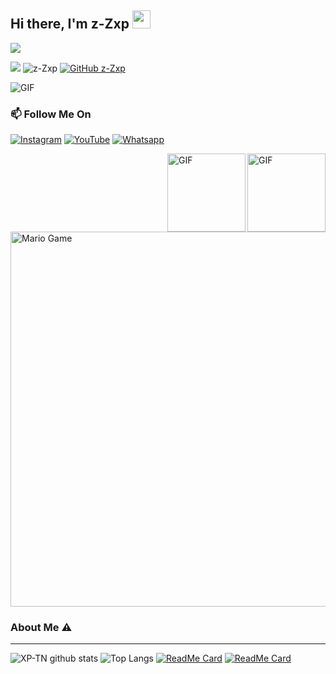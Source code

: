 ## Hi there, I'm z-Zxp <img src="https://github.com/TheDudeThatCode/TheDudeThatCode/blob/master/Assets/Hi.gif" width="29px">
<p>
  <a href="https://count.getloli.com/"><img src="https://count.getloli.com/get/@Agungx?theme=gelbooru-h"></a>
</p>

![](https://visitor-badge.glitch.me/badge?page_id=z-Zxp)
![z-Zxp](https://komarev.com/ghpvc/?username=z-Zxp&label=Views&color=blue&style=plastic)
[![GitHub z-Zxp](https://img.shields.io/github/followers/z-Zxp?label=follow&style=social)](https://github.com/z-Zxp)

<img align="center" fit="fill" alt="GIF" src="https://media.giphy.com/media/836HiJc7pgzy8iNXCn/giphy.gif" />

### 📫 Follow Me On
<a href="https://www.instagram.com/_Zxagung" target="_blank"><img src="https://img.shields.io/badge/Instagram-%23E4405F.svg?&style=flat-square&logo=instagram&logoColor=white" alt="Instagram"></a>
<a href="https://youtube.com/channel/UCMiQsqzWvj-zKxNlFlG_Wow" target="_blank"><img src="https://img.shields.io/badge/YouTube-%231877F2.svg?&style=flat-square&logo=YouTube&logoColor=white" alt="YouTube"></a>
<a href="https://wa.me/11111111111" target="_blank"><img src="https://img.shields.io/badge/Whatsapp-%808080.svg?&style=flat-square&logo=Whatsapp&logoColor=white" alt="Whatsapp"></a>

<img align="right" alt="GIF" height="125px" src="https://i.giphy.com/media/LMt9638dO8dftAjtco/200.webp" />
<img align="right" alt="GIF" height="125px" src="https://media3.giphy.com/media/ln7z2eWriiQAllfVcn/200w.webp" />


<img src="https://github.com/TheDudeThatCode/TheDudeThatCode/blob/master/Assets/Mario_Gameplay.gif" alt="Mario Game" width="600" />


### About Me ⚠️
___

![XP-TN github stats](https://github-readme-stats.vercel.app/api?username=z-Zxp&show_icons=true&theme=tokyonight)
![Top Langs](https://github-readme-stats.vercel.app/api/top-langs/?username=z-Zxp&hide=css,html&theme=tokyonight)
[![ReadMe Card](https://github-readme-stats.vercel.app/api/pin/?username=z-Zxp&repo=z-Zxp)](https://github.com/XP-TN/XP-TNNBOT)
[![ReadMe Card](https://github-readme-stats.vercel.app/api/pin/?username=z-Zxp&repo=z-Zxp)](https://github.com/XP-TN/XP-TNNBOT)
<!--
**XP-TN/XP-TN** is a ✨ _special_ ✨ repository because its `README.md` (this file) appears on your GitHub profile.



**Personal Stuffs:**
- 🔭 I’m currently working on my campus project
- 🌱 I’m currently learning typescript
- ✨ Interested in backend-ish things 
- 🤔 Looking for help with my [Github](https://github.com/Z-zxp)
- 📫 Reach me via [whatsapp](https://wa.me/11111111111) or [facebook](https://www.facebook.com/adm.tidakperlutenar.6/)


[![🦉 z-Zxp github stats](https://github-readme-stats.vercel.app/api?username=z-Zxp&show_icons=true&hide_border=true&hide=issues)](https://github.com/z-Zxp)


